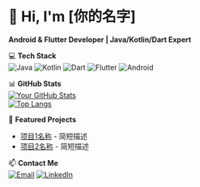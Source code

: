 # 👋 Hi, I'm [你的名字]  
**Android & Flutter Developer | Java/Kotlin/Dart Expert**  

💻 **Tech Stack**  
![Java](https://img.shields.io/badge/Java-ED8B00?style=flat&logo=java&logoColor=white)
![Kotlin](https://img.shields.io/badge/Kotlin-7F52FF?style=flat&logo=kotlin&logoColor=white)
![Dart](https://img.shields.io/badge/Dart-0175C2?style=flat&logo=dart&logoColor=white)
![Flutter](https://img.shields.io/badge/Flutter-02569B?style=flat&logo=flutter&logoColor=white)
![Android](https://img.shields.io/badge/Android-3DDC84?style=flat&logo=android&logoColor=white)

📊 **GitHub Stats**  
[![Your GitHub Stats](https://github-readme-stats.vercel.app/api?username=你的用户名&show_icons=true&theme=radical)](https://github.com/你的用户名)  
[![Top Langs](https://github-readme-stats.vercel.app/api/top-langs/?username=你的用户名&layout=compact&hide=html,css)](https://github.com/你的用户名)

📌 **Featured Projects**  
- [项目1名称](链接) - 简短描述  
- [项目2名称](链接) - 简短描述  

📫 **Contact Me**  
[![Email](https://img.shields.io/badge/Email-你的邮箱-D14836?style=flat&logo=gmail)](mailto:你的邮箱)
[![LinkedIn](https://img.shields.io/badge/LinkedIn-你的LinkedIn-0077B5?style=flat&logo=linkedin)](https://linkedin.com/in/你的LinkedIn)
